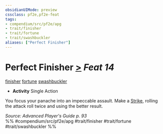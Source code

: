 ```yaml
---
obsidianUIMode: preview
cssclass: pf2e,pf2e-feat
tags:
- compendium/src/pf2e/apg
- trait/finisher
- trait/fortune
- trait/swashbuckler
aliases: ["Perfect Finisher"]
---
```

# Perfect Finisher  [>](chapter-9-playing-the-game.md#Actions "Single Action") *Feat 14*  
[finisher](finisher-apg.md "Finisher Combat Trait")  [fortune](fortune.md "Fortune Effect Trait")  [swashbuckler](Reference/Rules/Traits/swashbuckler-apg.md "Swashbuckler Class Trait")  

- **Activity** Single Action

You focus your panache into an impeccable assault. Make a [Strike](strike.md), rolling the attack roll twice and using the better result.

*Source: Advanced Player's Guide p. 93*  
%% #compendium/src/pf2e/apg #trait/finisher #trait/fortune #trait/swashbuckler %%